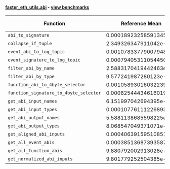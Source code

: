 #### [faster_eth_utils.abi](https://github.com/BobTheBuidler/faster-eth-utils/blob/master/faster_eth_utils/abi.py) - [view benchmarks](https://github.com/BobTheBuidler/faster-eth-utils/blob/master/benchmarks/test_abi_benchmarks.py)

| Function | Reference Mean | Faster Mean | % Change | Speedup (%) | x Faster | Faster |
|----------|---------------|-------------|----------|-------------|----------|--------|
| `abi_to_signature` | 0.00018923258591345697 | 0.00010437370546948018 | 44.84% | 81.30% | 1.81x | ✅ |
| `collapse_if_tuple` | 2.349326347911042e-05 | 9.650757136219586e-06 | 58.92% | 143.43% | 2.43x | ✅ |
| `event_abi_to_log_topic` | 0.0010783377900794886 | 0.0007458129080193219 | 30.84% | 44.59% | 1.45x | ✅ |
| `event_signature_to_log_topic` | 0.0007940531105445011 | 0.000601515979844324 | 24.25% | 32.01% | 1.32x | ✅ |
| `filter_abi_by_name` | 2.5883170419442463e-05 | 2.177492517711721e-05 | 15.87% | 18.87% | 1.19x | ✅ |
| `filter_abi_by_type` | 9.577241987280123e-05 | 9.852231710049096e-05 | -2.87% | -2.79% | 0.97x | ❌ |
| `function_abi_to_4byte_selector` | 0.001058930160322395 | 0.0007440677638555369 | 29.73% | 42.32% | 1.42x | ✅ |
| `function_signature_to_4byte_selector` | 0.0008254443461601988 | 0.0006082144286651661 | 26.32% | 35.72% | 1.36x | ✅ |
| `get_abi_input_names` | 6.151997042694395e-05 | 2.2397570227914416e-05 | 63.59% | 174.67% | 2.75x | ✅ |
| `get_abi_input_types` | 0.000107761112268935 | 3.312849548706397e-05 | 69.26% | 225.28% | 3.25x | ✅ |
| `get_abi_output_names` | 5.5881138685598225e-05 | 1.9136163231292064e-05 | 65.76% | 192.02% | 2.92x | ✅ |
| `get_abi_output_types` | 8.068547049371071e-05 | 2.4758777417677297e-05 | 69.31% | 225.89% | 3.26x | ✅ |
| `get_aligned_abi_inputs` | 0.0004063915951085167 | 0.00023152964742223503 | 43.03% | 75.52% | 1.76x | ✅ |
| `get_all_event_abis` | 0.0003851368739358776 | 0.0004023028758560039 | -4.46% | -4.27% | 0.96x | ❌ |
| `get_all_function_abis` | 9.880792002913028e-05 | 9.87767947975063e-05 | 0.03% | 0.03% | 1.00x | ✅ |
| `get_normalized_abi_inputs` | 9.801779252504385e-05 | 2.4587602206751436e-05 | 74.92% | 298.65% | 3.99x | ✅ |
